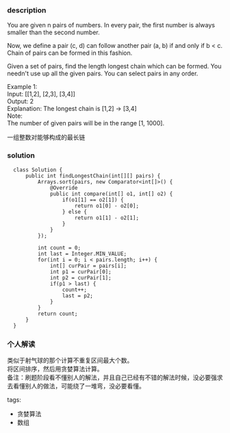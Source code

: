 ### description    
You are given n pairs of numbers. In every pair, the first number is always smaller than the second number.  
  
Now, we define a pair (c, d) can follow another pair (a, b) if and only if b < c. Chain of pairs can be formed in this fashion.  
  
Given a set of pairs, find the length longest chain which can be formed. You needn't use up all the given pairs. You can select pairs in any order.  
  
Example 1:  
Input: [[1,2], [2,3], [3,4]]  
Output: 2  
Explanation: The longest chain is [1,2] -> [3,4]  
Note:  
The number of given pairs will be in the range [1, 1000].  
  
一组整数对能够构成的最长链  
    
### solution    
```    
  class Solution {  
      public int findLongestChain(int[][] pairs) {  
          Arrays.sort(pairs, new Comparator<int[]>() {  
              @Override  
              public int compare(int[] o1, int[] o2) {  
                  if(o1[1] == o2[1]) {  
                      return o1[0] - o2[0];  
                  } else {  
                      return o1[1] - o2[1];  
                  }  
              }  
          });  
            
          int count = 0;  
          int last = Integer.MIN_VALUE;  
          for(int i = 0; i < pairs.length; i++) {  
              int[] curPair = pairs[i];  
              int p1 = curPair[0];  
              int p2 = curPair[1];  
              if(p1 > last) {  
                  count++;  
                  last = p2;  
              }  
          }  
          return count;  
      }  
  }  
```    
    
### 个人解读    
  类似于射气球的那个计算不重复区间最大个数。  
  将区间排序，然后用贪婪算法计算。  
  备注：刷题阶段看不懂别人的解法，并且自己已经有不错的解法时候，没必要强求去看懂别人的做法，可能绕了一堆弯，没必要看懂。  
    
tags:    
  -  贪婪算法  
  -  数组  
